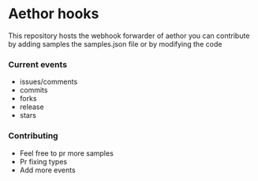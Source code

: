 # Aethor hooks

This repository hosts the webhook forwarder of aethor you can contribute by adding samples the samples.json file or by modifying the code

### Current events

- issues/comments
- commits
- forks
- release
- stars

### Contributing

- Feel free to pr more samples
- Pr fixing types
- Add more events

